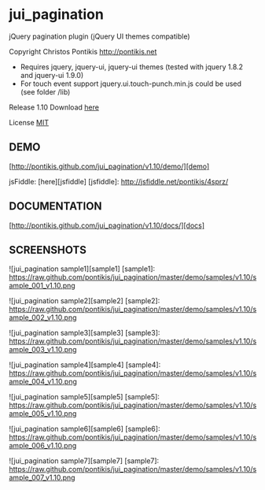 jui_pagination
==============

jQuery pagination plugin (jQuery UI themes compatible)

Copyright Christos Pontikis http://pontikis.net

* Requires jquery, jquery-ui, jquery-ui themes (tested with jquery 1.8.2 and jquery-ui 1.9.0)
* For touch event support jquery.ui.touch-punch.min.js could be used (see folder /lib)

Release 1.10 Download [here]

License [MIT][mit]

[mit]: https://raw.github.com/pontikis/jui_pagination/master/MIT_LICENSE
[here]: https://github.com/pontikis/jui_pagination/zipball/v1.1.0


DEMO
----

[http://pontikis.github.com/jui_pagination/v1.10/demo/][demo]

[demo]:http://pontikis.github.com/jui_pagination/v1.10/demo/

jsFiddle: [here][jsfiddle]
[jsfiddle]: http://jsfiddle.net/pontikis/4sprz/

DOCUMENTATION
-------------

[http://pontikis.github.com/jui_pagination/v1.10/docs/][docs]

[docs]:http://pontikis.github.com/jui_pagination/v1.10/docs/

SCREENSHOTS
-----------

![jui_pagination sample1][sample1]
[sample1]: https://raw.github.com/pontikis/jui_pagination/master/demo/samples/v1.10/sample_001_v1.10.png

![jui_pagination sample2][sample2]
[sample2]: https://raw.github.com/pontikis/jui_pagination/master/demo/samples/v1.10/sample_002_v1.10.png

![jui_pagination sample3][sample3]
[sample3]: https://raw.github.com/pontikis/jui_pagination/master/demo/samples/v1.10/sample_003_v1.10.png

![jui_pagination sample4][sample4]
[sample4]: https://raw.github.com/pontikis/jui_pagination/master/demo/samples/v1.10/sample_004_v1.10.png

![jui_pagination sample5][sample5]
[sample5]: https://raw.github.com/pontikis/jui_pagination/master/demo/samples/v1.10/sample_005_v1.10.png

![jui_pagination sample6][sample6]
[sample6]: https://raw.github.com/pontikis/jui_pagination/master/demo/samples/v1.10/sample_006_v1.10.png

![jui_pagination sample7][sample7]
[sample7]: https://raw.github.com/pontikis/jui_pagination/master/demo/samples/v1.10/sample_007_v1.10.png